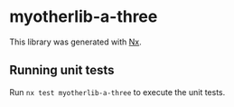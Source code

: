 # myotherlib-a-three

This library was generated with [Nx](https://nx.dev).

## Running unit tests

Run `nx test myotherlib-a-three` to execute the unit tests.
